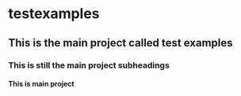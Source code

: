 # testexamples

## This is the main project called test examples

### This is still the main project subheadings

#### This is main project
